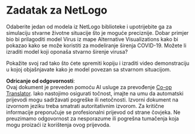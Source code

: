 <!--
CO_OP_TRANSLATOR_METADATA:
{
  "original_hash": "cf654ca60c7f86c8dad28596fb42994b",
  "translation_date": "2025-08-25T23:29:29+00:00",
  "source_file": "lessons/6-Other/23-MultiagentSystems/assignment.md",
  "language_code": "hr"
}
-->
# Zadatak za NetLogo

Odaberite jedan od modela iz NetLogo biblioteke i upotrijebite ga za simulaciju stvarne životne situacije što je moguće preciznije. Dobar primjer bio bi prilagoditi model Virus iz mape Alternative Visualizations kako bi pokazao kako se može koristiti za modeliranje širenja COVID-19. Možete li izraditi model koji oponaša stvarno širenje virusa?

Pokažite svoj rad tako što ćete spremiti kopiju i izraditi video demonstraciju u kojoj objašnjavate kako je model povezan sa stvarnom situacijom.

**Odricanje od odgovornosti**:  
Ovaj dokument je preveden pomoću AI usluge za prevođenje [Co-op Translator](https://github.com/Azure/co-op-translator). Iako nastojimo osigurati točnost, imajte na umu da automatski prijevodi mogu sadržavati pogreške ili netočnosti. Izvorni dokument na izvornom jeziku treba smatrati autoritativnim izvorom. Za kritične informacije preporučuje se profesionalni prijevod od strane čovjeka. Ne preuzimamo odgovornost za nesporazume ili pogrešna tumačenja koja mogu proizaći iz korištenja ovog prijevoda.